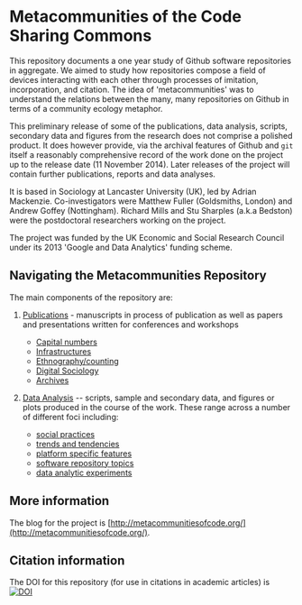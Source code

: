 Metacommunities of the Code Sharing Commons
===============


This repository documents a one year study of Github software repositories in aggregate. We aimed to study how repositories compose a field of devices interacting with each other through processes of imitation, incorporation, and citation. The idea of 'metacommunities' was to understand the relations between the many, many repositories on Github in terms of a community ecology metaphor. 

This preliminary release of some of the publications, data analysis, scripts, secondary data and figures from the research does not comprise a polished product. It does however provide, via the archival features of Github and `git` itself a reasonably comprehensive record of the work done on the project up to the release date (11 November 2014). Later releases of the project will contain further publications, reports and data analyses. 

It is based in Sociology at Lancaster University (UK), led by Adrian Mackenzie. Co-investigators were Matthew Fuller (Goldsmiths, London) and Andrew Goffey (Nottingham). Richard Mills  and Stu Sharples (a.k.a Bedston) were the postdoctoral researchers working on the project. 

The project was funded by the UK Economic and Social Research Council under its 2013 'Google and Data Analytics' funding scheme. 

## Navigating the Metacommunities Repository

The main components of the repository are:

1. [Publications](https://github.com/metacommunities/metacommunities/tree/master/publications) - manuscripts in process of publication as well as papers and presentations written for conferences and workshops
    
    - [Capital numbers](publications/jcult_econ_nov16/)
    - [Infrastructures](publications/infrastructures_handbook/)
    - [Ethnography/counting](publications/bigdata_ethnography_2016/)
    - [Digital Sociology](publications/handbook_cultural_sociology/)
    - [Archives](publications/archive_essay/)

2. [Data Analysis](https://github.com/metacommunities/metacommunities/tree/master/data_analysis) -- scripts, sample and secondary data, and figures or plots produced in the course of the work. These range across a number of different foci including:

    - [social practices](https://github.com/metacommunities/metacommunities/tree/master/data_analysis/github_social_practices/)
    - [trends and tendencies](https://github.com/metacommunities/metacommunities/tree/master/data_analysis/github_time)
    - [platform specific features](https://github.com/metacommunities/metacommunities/tree/master/data_analysis/github_platform/)
    - [software repository topics](https://github.com/metacommunities/metacommunities/tree/master/data_analysis/github_repository_topics/)
    - [data analytic experiments](https://github.com/metacommunities/metacommunities/tree/master/data_analysis/github_data_infrastructures/)

## More information

The blog for the project is [http://metacommunitiesofcode.org/](http://metacommunitiesofcode.org/).

## Citation information

The DOI for this repository (for use in citations in academic articles) is [![DOI](https://zenodo.org/badge/7115/metacommunities/metacommunities.png)](http://dx.doi.org/10.5281/zenodo.12651)

